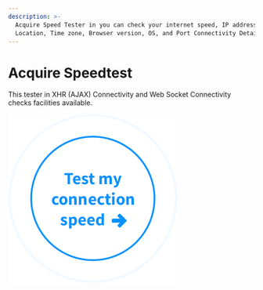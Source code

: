 ```yaml
---
description: >-
  Acquire Speed Tester in you can check your internet speed, IP address,
  Location, Time zone, Browser version, OS, and Port Connectivity Details.
---
```


# Acquire Speedtest

This tester in XHR \(AJAX\) Connectivity and Web Socket Connectivity checks facilities available.

[![Speed Test](https://github.com/acquireio/developer.acquire.io/raw/master/.gitbook/assets/speedtest.png)](https://devtools.acquire.io/acquire-speed-test/)

